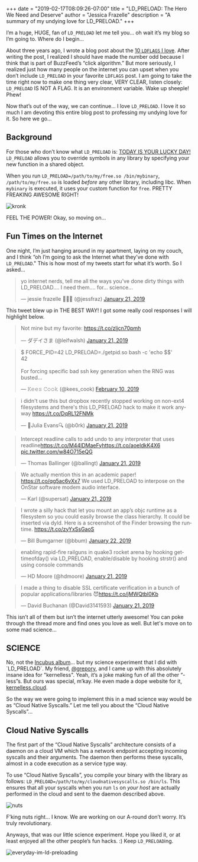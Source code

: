 +++
date = "2019-02-17T08:09:26-07:00"
title = "LD_PRELOAD: The Hero We Need and Deserve"
author = "Jessica Frazelle"
description = "A summary of my undying love for LD_PRELOAD."
+++

I’m a huge, HUGE, fan of `LD_PRELOAD` let me tell you… oh wait it’s my blog so I’m going to. Where do I begin…

About three years ago, I wrote a blog post about the 
[10 `LDFLAGS` I love](https://blog.jessfraz.com/post/top-10-favorite-ldflags/). 
After writing the post, I realized I should have made the number odd because I think that is part 
of BuzzFeed’s “click algorithm.” But more seriously, I realized just how many people on the internet you 
can upset when you don’t include `LD_PRELOAD` in your favorite `LDFLAGS` post. I am going to take the time right 
now to make one thing very clear, VERY CLEAR, listen closely:  `LD_PRELOAD` IS NOT A FLAG. 
It is an environment variable. Wake up sheeple! Phew! 

Now that’s out of the way, we can continue… I love `LD_PRELOAD`. I love it so much I am devoting this 
entire blog post to professing my undying love for it. So here we go…


## Background

For those who don’t know what `LD_PRELOAD` is: [TODAY IS YOUR LUCKY DAY!](https://xkcd.com/1053/)
`LD_PRELOAD` allows you to override symbols in any library by specifying your new function in a shared object.

When you run `LD_PRELOAD=/path/to/my/free.so /bin/mybinary`, `/path/to/my/free.so` is loaded 
*before* any other library, including libc. When `mybinary` is executed, it uses your custom function for `free`. 
PRETTY FREAKING AWESOME RIGHT! 


![kronk](/img/kronk.gif)


FEEL THE POWER! Okay, so moving on…


## Fun Times on the Internet

One night, I’m just hanging around in my apartment, laying on my couch, and I think 
“oh I’m going to ask the Internet what they’ve done with `LD_PRELOAD`." This is how most of my tweets start 
for what it’s worth. So I asked…


<blockquote class="twitter-tweet" data-lang="en"><p lang="en" dir="ltr">yo internet nerds, tell me all the ways you&#39;ve done dirty things with LD_PRELOAD.... I need them.... for... science...</p>&mdash; jessie frazelle 👩🏼‍🚀 (@jessfraz) <a href="https://twitter.com/jessfraz/status/1087468414707343362?ref_src=twsrc%5Etfw">January 21, 2019</a></blockquote>
<script async src="https://platform.twitter.com/widgets.js" charset="utf-8"></script>


This tweet blew up in THE BEST WAY! I got some really cool responses I will highlight below.

<blockquote class="twitter-tweet" data-conversation="none" data-lang="en"><p lang="en" dir="ltr">Not mine but my favorite: <a href="https://t.co/zljcn70pmh">https://t.co/zljcn70pmh</a></p>&mdash; ダデイさま (@leifwalsh) <a href="https://twitter.com/leifwalsh/status/1087496833058914304?ref_src=twsrc%5Etfw">January 21, 2019</a></blockquote>
<script async src="https://platform.twitter.com/widgets.js" charset="utf-8"></script>


<blockquote class="twitter-tweet" data-conversation="none" data-lang="en"><p lang="en" dir="ltr">$ FORCE_PID=42 LD_PRELOAD=./getpid.so bash -c &#39;echo $$&#39;<br>42<br><br>For forcing specific bad ssh key generation when the RNG was busted...</p>&mdash; 𝙺𝚎𝚎𝚜 𝙲𝚘𝚘𝚔 (@kees_cook) <a href="https://twitter.com/kees_cook/status/1094391729422123008?ref_src=twsrc%5Etfw">February 10, 2019</a></blockquote>
<script async src="https://platform.twitter.com/widgets.js" charset="utf-8"></script>

<blockquote class="twitter-tweet" data-conversation="none" data-lang="en"><p lang="en" dir="ltr">i didn&#39;t use this but dropbox recently stopped working on non-ext4 filesystems and there&#39;s this LD_PRELOAD hack to make it work anyway <a href="https://t.co/DqRL12FNMk">https://t.co/DqRL12FNMk</a></p>&mdash; 🔎Julia Evans🔍 (@b0rk) <a href="https://twitter.com/b0rk/status/1087478518534098945?ref_src=twsrc%5Etfw">January 21, 2019</a></blockquote>
<script async src="https://platform.twitter.com/widgets.js" charset="utf-8"></script>

<blockquote class="twitter-tweet" data-conversation="none" data-lang="en"><p lang="en" dir="ltr">Intercept readline calls to add undo to any interpreter that uses readline<a href="https://t.co/M44lDMaeFy">https://t.co/M44lDMaeFy</a><a href="https://t.co/aoeldkK4X6">https://t.co/aoeldkK4X6</a> <a href="https://t.co/w84O715eQG">pic.twitter.com/w84O715eQG</a></p>&mdash; Thomas Ballinger (@ballingt) <a href="https://twitter.com/ballingt/status/1087473790227951616?ref_src=twsrc%5Etfw">January 21, 2019</a></blockquote>
<script async src="https://platform.twitter.com/widgets.js" charset="utf-8"></script>

<blockquote class="twitter-tweet" data-conversation="none" data-lang="en"><p lang="en" dir="ltr">We actually mention this in an academic paper! <a href="https://t.co/qg5ac6vXx7">https://t.co/qg5ac6vXx7</a> We used LD_PRELOAD to interpose on the OnStar software modem audio interface.</p>&mdash; Karl (@supersat) <a href="https://twitter.com/supersat/status/1087472112611282945?ref_src=twsrc%5Etfw">January 21, 2019</a></blockquote>
<script async src="https://platform.twitter.com/widgets.js" charset="utf-8"></script>

<blockquote class="twitter-tweet" data-conversation="none" data-lang="en"><p lang="en" dir="ltr">I wrote a silly hack that let you mount an app’s objc runtime as a filesystem so you could easily browse the class hierarchy.  It could be inserted via dyld. Here is a screenshot of the Finder browsing the runtime. <a href="https://t.co/zyYxSsGaoS">https://t.co/zyYxSsGaoS</a></p>&mdash; Bill Bumgarner (@bbum) <a href="https://twitter.com/bbum/status/1087556645473796096?ref_src=twsrc%5Etfw">January 22, 2019</a></blockquote>
<script async src="https://platform.twitter.com/widgets.js" charset="utf-8"></script>

<blockquote class="twitter-tweet" data-conversation="none" data-lang="en"><p lang="en" dir="ltr">enabling rapid-fire railguns in quake3 rocket arena by hooking gettimeofday() via LD_PRELOAD, enable/disable by hooking strstr() and using console commands</p>&mdash; HD Moore (@hdmoore) <a href="https://twitter.com/hdmoore/status/1087470884896628737?ref_src=twsrc%5Etfw">January 21, 2019</a></blockquote>
<script async src="https://platform.twitter.com/widgets.js" charset="utf-8"></script>


<blockquote class="twitter-tweet" data-conversation="none" data-lang="en"><p lang="en" dir="ltr">I made a thing to disable SSL certificate verification in a bunch of popular applications/libraries 😈<a href="https://t.co/jMWQtbl0Kb">https://t.co/jMWQtbl0Kb</a></p>&mdash; Dаvіd Вucһаnаn (@David3141593) <a href="https://twitter.com/David3141593/status/1087469585798959105?ref_src=twsrc%5Etfw">January 21, 2019</a></blockquote>
<script async src="https://platform.twitter.com/widgets.js" charset="utf-8"></script>




This isn’t all of them but isn’t the internet utterly awesome! You can poke through the thread 
more and find ones you love as well. But let's move on to some mad science...




## SCIENCE

No, not the [Incubus album](https://en.wikipedia.org/wiki/S.C.I.E.N.C.E.)… 
but my science experiment that I did with `LD_PRELOAD`. My friend, [@grepory](https://twitter.com/grepory), 
and I came up with this absolutely insane idea for "kernelless". Yeah, it’s a joke making fun of all the other 
“-less”s. But ours was special, m’kay. He even made a dope website for it, [kernelless.cloud](http://kernelless.cloud/). 

So the way we were going to implement this in a mad science way would be as “Cloud Native Syscalls.” 
Let me tell you about the “Cloud Native Syscalls”…


## Cloud Native Syscalls

The first part of the “Cloud Native Syscalls” architecture consists of a daemon on a cloud VM 
which has a network endpoint accepting incoming syscalls and their arguments. 
The daemon then performs these syscalls, almost in a code execution as a service type way.

To use “Cloud Native Syscalls”, you compile your binary with the library as follows: 
`LD_PRELOAD=/path/to/my/cloudnativesyscalls.so /bin/ls`. This ensures that all your syscalls when you run `ls` 
on *your host* are actually performed in the cloud and sent to the daemon described above.


![nuts](/img/nuts.gif)


F’king nuts right… I know. We are working on our A-round don’t worry. It’s truly revolutionary.

Anyways, that was our little science experiment. Hope you liked it, or at least enjoyed all the other people’s 
fun hacks. :) Keep `LD_PRELOAD`ing.


![everyday-im-ld-preloading](/img/everyday-im-ld-preloading.jpg)

